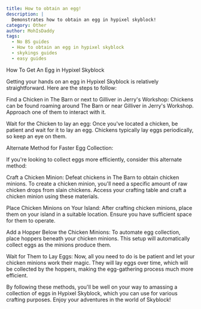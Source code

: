 ```yaml {metadata}
title: How to obtain an egg!
description: |
  Demonstrates how to obtain an egg in hypixel skyblock!
category: Other
author: MohIsDaddy
tags:
  - No BS guides
  - How to obtain an egg in hypixel skyblock
  - skykings guides
  - easy guides
```
How To Get An Egg in Hypixel Skyblock

Getting your hands on an egg in Hypixel Skyblock is relatively straightforward. Here are the steps to follow:

Find a Chicken in The Barn or next to Gilliver in Jerry's Workshop: Chickens can be found roaming around The Barn or near Gilliver in Jerry's Workshop. Approach one of them to interact with it.

Wait for the Chicken to lay an egg: Once you've located a chicken, be patient and wait for it to lay an egg. Chickens typically lay eggs periodically, so keep an eye on them.

Alternate Method for Faster Egg Collection:

If you're looking to collect eggs more efficiently, consider this alternate method:

Craft a Chicken Minion: Defeat chickens in The Barn to obtain chicken minions. To create a chicken minion, you'll need a specific amount of raw chicken drops from slain chickens. Access your crafting table and craft a chicken minion using these materials.

Place Chicken Minions on Your Island: After crafting chicken minions, place them on your island in a suitable location. Ensure you have sufficient space for them to operate.

Add a Hopper Below the Chicken Minions: To automate egg collection, place hoppers beneath your chicken minions. This setup will automatically collect eggs as the minions produce them.

Wait for Them to Lay Eggs: Now, all you need to do is be patient and let your chicken minions work their magic. They will lay eggs over time, which will be collected by the hoppers, making the egg-gathering process much more efficient.

By following these methods, you'll be well on your way to amassing a collection of eggs in Hypixel Skyblock, which you can use for various crafting purposes. Enjoy your adventures in the world of Skyblock!
